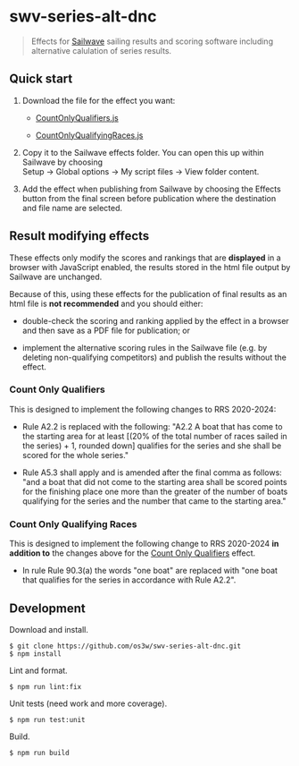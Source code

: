 # swv-series-alt-dnc

> Effects for [Sailwave](https://www.sailwave.com/) sailing results and scoring
> software including alternative calulation of series results.

## Quick start

1. Download the file for the effect you want:

   - [CountOnlyQualifiers.js](https://raw.githubusercontent.com/os3w/swv-series-alt-dnc/main/dist/CountOnlyQualifiers.js)

   - [CountOnlyQualifyingRaces.js](https://raw.githubusercontent.com/os3w/swv-series-alt-dnc/main/dist/CountOnlyQualifyingRaces.js)

2. Copy it to the Sailwave effects folder. You can open this up within Sailwave
   by choosing \
   Setup → Global options → My script files → View folder content.

3. Add the effect when publishing from Sailwave by choosing the Effects button
   from the final screen before publication where the destination and file name
   are selected.

## Result modifying effects

These effects only modify the scores and rankings that are **displayed** in a
browser with JavaScript enabled, the results stored in the html file output by
Sailwave are unchanged.

Because of this, using these effects for the publication of final results as an
html file is **not recommended** and you should either:

- double-check the scoring and ranking applied by the effect in a browser and
  then save as a PDF file for publication; or

- implement the alternative scoring rules in the Sailwave file (e.g. by deleting
  non-qualifying competitors) and publish the results without the effect.

### Count Only Qualifiers

This is designed to implement the following changes to RRS 2020-2024:

- Rule A2.2 is replaced with the following: "A2.2 A boat that has come to the
  starting area for at least [(20% of the total number of races sailed in the
  series) + 1, rounded down] qualifies for the series and she shall be scored
  for the whole series."

- Rule A5.3 shall apply and is amended after the final comma as follows: "and a
  boat that did not come to the starting area shall be scored points for the
  finishing place one more than the greater of the number of boats qualifying
  for the series and the number that came to the starting area."

### Count Only Qualifying Races

This is designed to implement the following change to RRS 2020-2024 **in
addition to** the changes above for the
[Count Only Qualifiers](#count-only-qualifiers) effect.

- In rule Rule 90.3(a) the words "one boat" are replaced with "one boat that
  qualifies for the series in accordance with Rule A2.2".

## Development

Download and install.

```console
$ git clone https://github.com/os3w/swv-series-alt-dnc.git
$ npm install
```

Lint and format.

```console
$ npm run lint:fix
```

Unit tests (need work and more coverage).

```console
$ npm run test:unit
```

Build.

```console
$ npm run build
```
